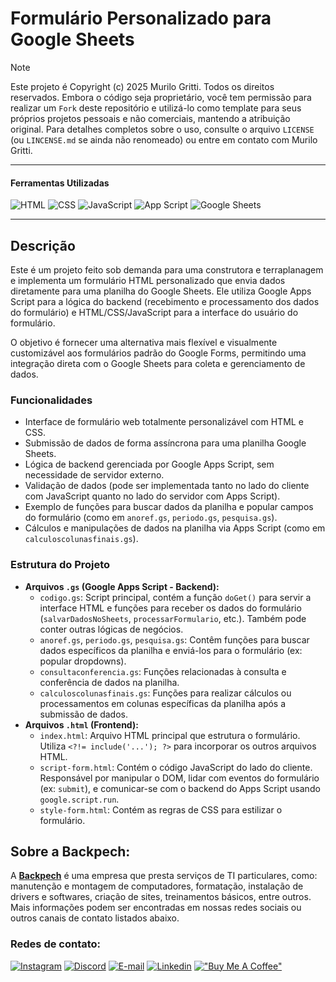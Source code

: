 <!-- Cabeçalho -->

# Formulário Personalizado para Google Sheets

> [!NOTE]
> Este projeto é Copyright (c) 2025 Murilo Gritti. Todos os direitos reservados.
> Embora o código seja proprietário, você tem permissão para realizar um `Fork` deste repositório e utilizá-lo como template para seus próprios projetos pessoais e não comerciais, mantendo a atribuição original.
> Para detalhes completos sobre o uso, consulte o arquivo `LICENSE` (ou `LINCENSE.md` se ainda não renomeado) ou entre em contato com Murilo Gritti.

___

#### Ferramentas Utilizadas

![HTML](https://skillicons.dev/icons?i=html)
![CSS](https://skillicons.dev/icons?i=css)
![JavaScript](https://skillicons.dev/icons?i=javascript)
![App Script](https://skillicons.dev/icons?i=appscript)
![Google Sheets](https://skillicons.dev/icons?i=google-sheets)
___

<!-- Corpo do README -->
## Descrição

Este é um projeto feito sob demanda para uma construtora e terraplanagem e implementa um formulário HTML personalizado que envia dados diretamente para uma planilha do Google Sheets. Ele utiliza Google Apps Script para a lógica do backend (recebimento e processamento dos dados do formulário) e HTML/CSS/JavaScript para a interface do usuário do formulário.

O objetivo é fornecer uma alternativa mais flexível e visualmente customizável aos formulários padrão do Google Forms, permitindo uma integração direta com o Google Sheets para coleta e gerenciamento de dados.

### Funcionalidades
*   Interface de formulário web totalmente personalizável com HTML e CSS.
*   Submissão de dados de forma assíncrona para uma planilha Google Sheets.
*   Lógica de backend gerenciada por Google Apps Script, sem necessidade de servidor externo.
*   Validação de dados (pode ser implementada tanto no lado do cliente com JavaScript quanto no lado do servidor com Apps Script).
*   Exemplo de funções para buscar dados da planilha e popular campos do formulário (como em `anoref.gs`, `periodo.gs`, `pesquisa.gs`).
*   Cálculos e manipulações de dados na planilha via Apps Script (como em `calculoscolunasfinais.gs`).

### Estrutura do Projeto
*   **Arquivos `.gs` (Google Apps Script - Backend):**
    *   `codigo.gs`: Script principal, contém a função `doGet()` para servir a interface HTML e funções para receber os dados do formulário (`salvarDadosNoSheets`, `processarFormulario`, etc.). Também pode conter outras lógicas de negócios.
    *   `anoref.gs`, `periodo.gs`, `pesquisa.gs`: Contêm funções para buscar dados específicos da planilha e enviá-los para o formulário (ex: popular dropdowns).
    *   `consultaconferencia.gs`: Funções relacionadas à consulta e conferência de dados na planilha.
    *   `calculoscolunasfinais.gs`: Funções para realizar cálculos ou processamentos em colunas específicas da planilha após a submissão de dados.
*   **Arquivos `.html` (Frontend):**
    *   `index.html`: Arquivo HTML principal que estrutura o formulário. Utiliza `<?!= include('...'); ?>` para incorporar os outros arquivos HTML.
    *   `script-form.html`: Contém o código JavaScript do lado do cliente. Responsável por manipular o DOM, lidar com eventos do formulário (ex: `submit`), e comunicar-se com o backend do Apps Script usando `google.script.run`.
    *   `style-form.html`: Contém as regras de CSS para estilizar o formulário.

<!-- Corpo do README -->

## Sobre a Backpech:

A **[Backpech](https://www.instagram.com/back.pech/)** é uma empresa que presta serviços de TI particulares, como: manutenção e montagem de computadores, formatação, instalação de drivers e softwares, criação de sites, treinamentos básicos, entre outros. Mais informações podem ser encontradas em nossas redes sociais ou outros canais de contato listados abaixo.

<!-- Contato -->
### Redes de contato:

[![Instagram](https://skillicons.dev/icons?i=instagram)](https://www.instagram.com/back.pech/)
[![Discord](https://skillicons.dev/icons?i=discord)](https://discord.gg/b3zP3ArVJk)
[![E-mail](https://skillicons.dev/icons?i=gmail)](mailto:backpech.ctt@gmail.com)
[![Linkedin](https://skillicons.dev/icons?i=linkedin)](https://www.linkedin.com/in/backpech)
[!["Buy Me A Coffee"](https://www.buymeacoffee.com/assets/img/custom_images/orange_img.png)](https://buymeacoffee.com/moonrilo)
<!-- Contato -->
